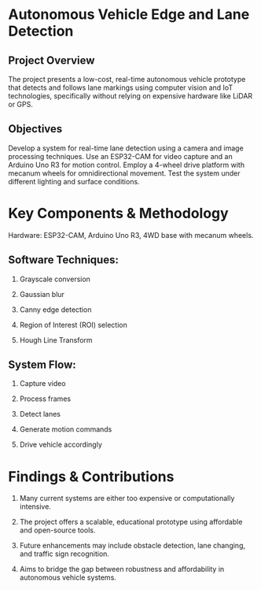 # Autonomous Vehicle Edge and Lane Detection

## Project Overview
The project presents a low-cost, real-time autonomous vehicle prototype that detects and follows lane markings using computer vision and IoT technologies, specifically without relying on expensive hardware like LiDAR or GPS.

## Objectives
Develop a system for real-time lane detection using a camera and image processing techniques.
Use an ESP32-CAM for video capture and an Arduino Uno R3 for motion control.
Employ a 4-wheel drive platform with mecanum wheels for omnidirectional movement.
Test the system under different lighting and surface conditions.

# Key Components & Methodology
Hardware: ESP32-CAM, Arduino Uno R3, 4WD base with mecanum wheels.
## Software Techniques:
1. Grayscale conversion

2. Gaussian blur

3. Canny edge detection

4. Region of Interest (ROI) selection

5. Hough Line Transform

## System Flow:
1. Capture video

2. Process frames

3. Detect lanes

4. Generate motion commands

5. Drive vehicle accordingly

# Findings & Contributions
1. Many current systems are either too expensive or computationally intensive.

2. The project offers a scalable, educational prototype using affordable and open-source tools.

3. Future enhancements may include obstacle detection, lane changing, and traffic sign recognition.

4. Aims to bridge the gap between robustness and affordability in autonomous vehicle systems.
